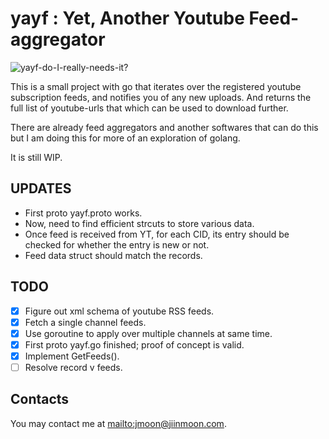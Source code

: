 yayf : Yet, Another Youtube Feed-aggregator
===========================================

![yayf-do-I-really-needs-it?](resources/yayf-frontpage.jpg "Here's an attempt
at drawing in xkcd style. Drawing with mouse sucks.")



This is a small project with go that iterates over the registered youtube
subscription feeds, and notifies you of any new uploads. And returns the full
list of youtube-urls that which can be used to download further.

There are already feed aggregators and another softwares that can do this but
I am doing this for more of an exploration of golang.

It is still WIP.

UPDATES
-------

- First proto yayf.proto works.
- Now, need to find efficient strcuts to store various data.
- Once feed is received from YT, for each CID, its entry should be checked for
  whether the entry is new or not.
- Feed data struct should match the records.

TODO
----

- [x] Figure out xml schema of youtube RSS feeds.
- [x] Fetch a single channel feeds.
- [x] Use goroutine to apply over multiple channels at same time.
- [x] First proto yayf.go finished; proof of concept is valid.
- [x] Implement GetFeeds().
- [ ] Resolve record v feeds.

Contacts
--------

You may contact me at <mailto:jmoon@jiinmoon.com>.

